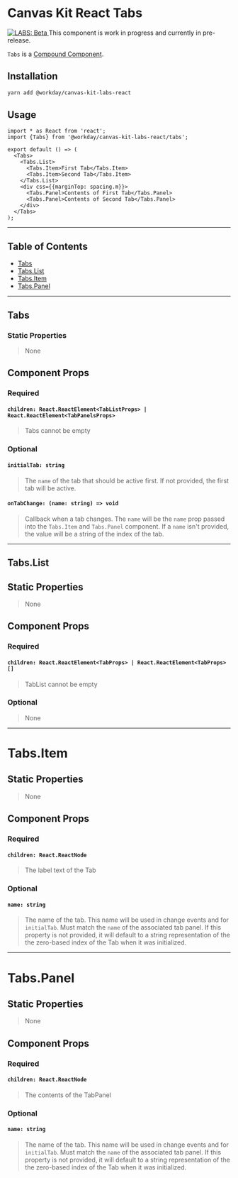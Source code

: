 # Canvas Kit React Tabs

<a href="https://github.com/Workday/canvas-kit/tree/master/modules/labs-react/README.md">
  <img src="https://img.shields.io/badge/LABS-beta-orange" alt="LABS: Beta" />
</a>  This component is work in progress and currently in pre-release.

`Tabs` is a [Compound Component](../../../../COMPOUND_COMPONENTS.md).

## Installation

```sh
yarn add @workday/canvas-kit-labs-react
```

## Usage

```tsx
import * as React from 'react';
import {Tabs} from '@workday/canvas-kit-labs-react/tabs';

export default () => (
  <Tabs>
    <Tabs.List>
      <Tabs.Item>First Tab</Tabs.Item>
      <Tabs.Item>Second Tab</Tabs.Item>
    </Tabs.List>
    <div css={{marginTop: spacing.m}}>
      <Tabs.Panel>Contents of First Tab</Tabs.Panel>
      <Tabs.Panel>Contents of Second Tab</Tabs.Panel>
    </div>
  </Tabs>
);
```

---

## Table of Contents

- [Tabs](#tabs)
- [Tabs.List](#tabslist)
- [Tabs.Item](#tabsitem)
- [Tabs.Panel](#tabspanel)

---

## Tabs

### Static Properties

> None

## Component Props

### Required

#### `children: React.ReactElement<TabListProps> | React.ReactElement<TabPanelsProps>`

> Tabs cannot be empty

### Optional

#### `initialTab: string`

> The `name` of the tab that should be active first. If not provided, the first tab will be active.

#### `onTabChange: (name: string) => void`

> Callback when a tab changes. The `name` will be the `name` prop passed into the `Tabs.Item` and
> `Tabs.Panel` component. If a `name` isn't provided, the value will be a string of the index of the
> tab.

---

## Tabs.List

## Static Properties

> None

## Component Props

### Required

#### `children: React.ReactElement<TabProps> | React.ReactElement<TabProps>[]`

> TabList cannot be empty

### Optional

> None

---

# Tabs.Item

## Static Properties

> None

## Component Props

### Required

#### `children: React.ReactNode`

> The label text of the Tab

### Optional

#### `name: string`

> The name of the tab. This name will be used in change events and for `initialTab`. Must match the
> `name` of the associated tab panel. If this property is not provided, it will default to a string
> representation of the the zero-based index of the Tab when it was initialized.

---

# Tabs.Panel

## Static Properties

> None

## Component Props

### Required

#### `children: React.ReactNode`

> The contents of the TabPanel

### Optional

#### `name: string`

> The name of the tab. This name will be used in change events and for `initialTab`. Must match the
> `name` of the associated tab panel. If this property is not provided, it will default to a string
> representation of the the zero-based index of the Tab when it was initialized.
